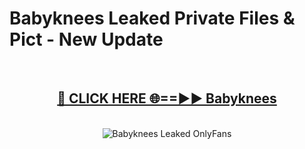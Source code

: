 # Babyknees Leaked Private Files & Pict - New Update
<br>
<div align="center">
<h2><a href="https://mediafilles.blogspot.com/?title=Babyknees" rel="nofollow">🔴 CLICK HERE 🌐==►► Babyknees</a></h2>
<br>
<a href="https://mediafilles.blogspot.com/?title=Babyknees" rel="nofollow" data-target="animated-image.originalLink"><img src="https://i.ibb.co.com/WyWwxjT/player-gif2.gif" alt="Babyknees Leaked OnlyFans" style="max-width: 100%; display: inline-block;" data-target="animated-image.originalImage"></a>
</div>
<br>